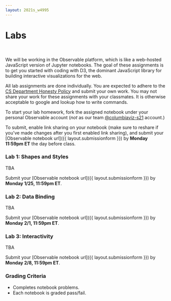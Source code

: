 ```yaml
---
layout: 2021s_w4995
---
```


# Labs
<br>

We will be working in the Observable platform, which is like a web-hosted JavaScript version of Jupyter notebooks. The goal of these assignments is to get you started with coding with D3, the dominant JavaScript library for building interactive visualizations for the web.

All lab assignments are done individually. You are expected to adhere to the [CS Department Honesty Policy](http://www.cs.columbia.edu/education/honesty) and submit your own work. You may not share your work for these assignments with your classmates. It is otherwise acceptable to google and lookup how to write commands.

To start your lab homework, fork the assigned notebook under your personal Observable account (*not* as our team [@columbiaviz-s21](https://observablehq.com/@columbiaviz-s21) account.)

To submit, enable link sharing on your notebook (make sure to reshare if you've made changes after you first enabled link sharing), and submit your [Observable notebook url]({{ layout.submissionform }}) by **Monday 11:59pm ET** the day before class.

### Lab 1: Shapes and Styles

TBA

Submit your [Observable notebook url]({{ layout.submissionform }}) by **Monday 1/25, 11:59pm ET**.

### Lab 2: Data Binding

TBA

Submit your [Observable notebook url]({{ layout.submissionform }}) by **Monday 2/1, 11:59pm ET**.

### Lab 3: Interactivity

TBA

Submit your [Observable notebook url]({{ layout.submissionform }}) by **Monday 2/8, 11:59pm ET**.

### Grading Criteria

- Completes notebook problems.
- Each notebook is graded pass/fail.
